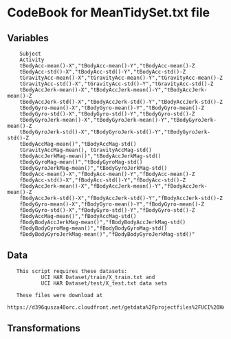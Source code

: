 CodeBook for MeanTidySet.txt file
========================================================

## Variables
        Subject
        Activity
        tBodyAcc-mean()-X","tBodyAcc-mean()-Y","tBodyAcc-mean()-Z
        tBodyAcc-std()-X","tBodyAcc-std()-Y","tBodyAcc-std()-Z
        tGravityAcc-mean()-X","tGravityAcc-mean()-Y","tGravityAcc-mean()-Z
        tGravityAcc-std()-X","tGravityAcc-std()-Y","tGravityAcc-std()-Z
        tBodyAccJerk-mean()-X","tBodyAccJerk-mean()-Y","tBodyAccJerk-mean()-Z
        tBodyAccJerk-std()-X","tBodyAccJerk-std()-Y","tBodyAccJerk-std()-Z
        tBodyGyro-mean()-X","tBodyGyro-mean()-Y","tBodyGyro-mean()-Z
        tBodyGyro-std()-X","tBodyGyro-std()-Y","tBodyGyro-std()-Z
        tBodyGyroJerk-mean()-X","tBodyGyroJerk-mean()-Y","tBodyGyroJerk-mean()-Z
        tBodyGyroJerk-std()-X","tBodyGyroJerk-std()-Y","tBodyGyroJerk-std()-Z
        tBodyAccMag-mean()","tBodyAccMag-std()
        tGravityAccMag-mean(), tGravityAccMag-std()
        tBodyAccJerkMag-mean()","tBodyAccJerkMag-std()
        tBodyGyroMag-mean()","tBodyGyroMag-std()
        tBodyGyroJerkMag-mean()","tBodyGyroJerkMag-std()
        fBodyAcc-mean()-X","fBodyAcc-mean()-Y","fBodyAcc-mean()-Z
        fBodyAcc-std()-X","fBodyAcc-std()-Y","fBodyAcc-std()-Z
        fBodyAccJerk-mean()-X","fBodyAccJerk-mean()-Y","fBodyAccJerk-mean()-Z
        fBodyAccJerk-std()-X","fBodyAccJerk-std()-Y","fBodyAccJerk-std()-Z
        fBodyGyro-mean()-X","fBodyGyro-mean()-Y","fBodyGyro-mean()-Z
        fBodyGyro-std()-X","fBodyGyro-std()-Y","fBodyGyro-std()-Z
        fBodyAccMag-mean()","fBodyAccMag-std()
        fBodyBodyAccJerkMag-mean()","fBodyBodyAccJerkMag-std()
        fBodyBodyGyroMag-mean()","fBodyBodyGyroMag-std()
        fBodyBodyGyroJerkMag-mean()","fBodyBodyGyroJerkMag-std()"

## Data
       This script requires these datasets:
               UCI HAR Dataset/train/X_train.txt and 
               UCI HAR Dataset/test/X_test.txt data sets 

       These files were download at 
               https://d396qusza40orc.cloudfront.net/getdata%2Fprojectfiles%2FUCI%20HAR%20Dataset.zip 
               
## Transformations